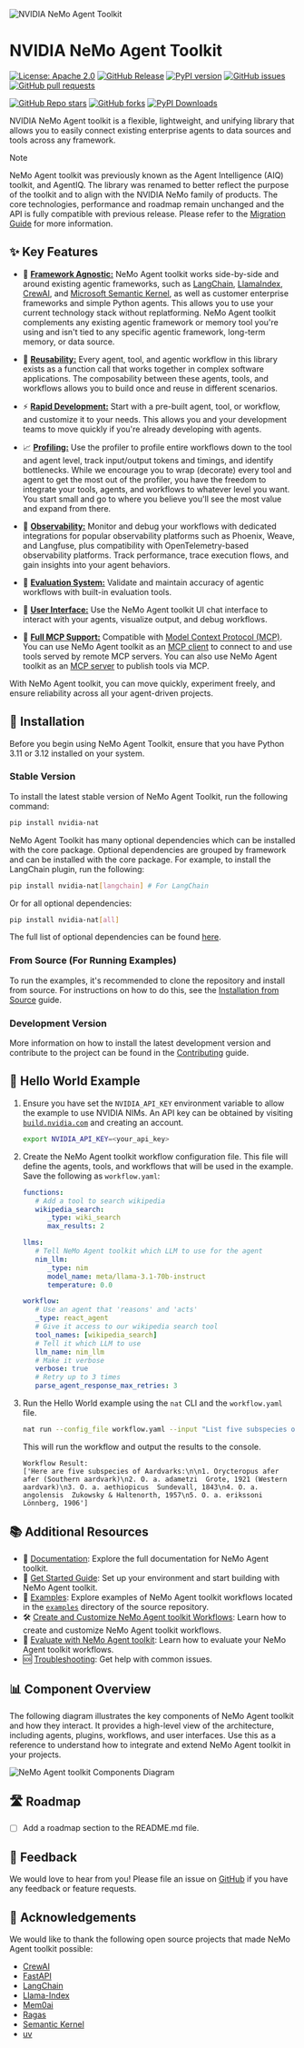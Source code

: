 <!--
SPDX-FileCopyrightText: Copyright (c) 2024-2025, NVIDIA CORPORATION & AFFILIATES. All rights reserved.
SPDX-License-Identifier: Apache-2.0

Licensed under the Apache License, Version 2.0 (the "License");
you may not use this file except in compliance with the License.
You may obtain a copy of the License at

http://www.apache.org/licenses/LICENSE-2.0

Unless required by applicable law or agreed to in writing, software
distributed under the License is distributed on an "AS IS" BASIS,
WITHOUT WARRANTIES OR CONDITIONS OF ANY KIND, either express or implied.
See the License for the specific language governing permissions and
limitations under the License.
-->

![NVIDIA NeMo Agent Toolkit](./docs/source/_static/banner.png "NeMo Agent toolkit banner image")

# NVIDIA NeMo Agent Toolkit

<!-- vale off -->
[![License: Apache 2.0](https://img.shields.io/badge/License-Apache%202.0-green.svg)](https://opensource.org/licenses/Apache-2.0)
[![GitHub Release](https://img.shields.io/github/v/release/NVIDIA/NeMo-Agent-Toolkit)](https://github.com/NVIDIA/NeMo-Agent-Toolkit/releases)
[![PyPI version](https://img.shields.io/pypi/v/nvidia-nat)](https://pypi.org/project/nvidia-nat/)
[![GitHub issues](https://img.shields.io/github/issues/NVIDIA/NeMo-Agent-Toolkit)](https://github.com/NVIDIA/NeMo-Agent-Toolkit/issues)
[![GitHub pull requests](https://img.shields.io/github/issues-pr/NVIDIA/NeMo-Agent-Toolkit)](https://github.com/NVIDIA/NeMo-Agent-Toolkit/pulls)

<!-- Optional badges still deciding on -->
[![GitHub Repo stars](https://img.shields.io/github/stars/NVIDIA/NeMo-Agent-Toolkit)](https://github.com/NVIDIA/NeMo-Agent-Toolkit)
[![GitHub forks](https://img.shields.io/github/forks/NVIDIA/NeMo-Agent-Toolkit)](https://github.com/NVIDIA/NeMo-Agent-Toolkit/network/members)
[![PyPI Downloads](https://static.pepy.tech/badge/nvidia-nat)](https://pepy.tech/projects/nvidia-nat)
<!-- vale on -->

NVIDIA NeMo Agent toolkit is a flexible, lightweight, and unifying library that allows you to easily connect existing enterprise agents to data sources and tools across any framework.

> [!NOTE]
> NeMo Agent toolkit was previously known as the Agent Intelligence (AIQ) toolkit, and <!-- vale off -->AgentIQ<!-- vale on -->. The library was renamed to better reflect the purpose of the toolkit and to align with the NVIDIA NeMo family of products. The core technologies, performance and roadmap remain unchanged and the API is fully compatible with previous release. Please refer to the [Migration Guide](./docs/source/resources/migration-guide.md) for more information.

## ✨ Key Features

- 🧩 [**Framework Agnostic:**](./docs/source/quick-start/installing.md#framework-integrations) NeMo Agent toolkit works side-by-side and around existing agentic frameworks, such as [LangChain](https://www.langchain.com/), [LlamaIndex](https://www.llamaindex.ai/), [CrewAI](https://www.crewai.com/), and [Microsoft Semantic Kernel](https://learn.microsoft.com/en-us/semantic-kernel/), as well as customer enterprise frameworks and simple Python agents. This allows you to use your current technology stack without replatforming. NeMo Agent toolkit complements any existing agentic framework or memory tool you're using and isn't tied to any specific agentic framework, long-term memory, or data source.

- 🔁 [**Reusability:**](./docs/source/extend/sharing-components.md) Every agent, tool, and agentic workflow in this library exists as a function call that works together in complex software applications. The composability between these agents, tools, and workflows allows you to build once and reuse in different scenarios.

- ⚡ [**Rapid Development:**](docs/source/tutorials/customize-a-workflow.md) Start with a pre-built agent, tool, or workflow, and customize it to your needs. This allows you and your development teams to move quickly if you're already developing with agents.

- 📈 [**Profiling:**](./docs/source/workflows/profiler.md) Use the profiler to profile entire workflows down to the tool and agent level, track input/output tokens and timings, and identify bottlenecks. While we encourage you to wrap (decorate) every tool and agent to get the most out of the profiler, you have the freedom to integrate your tools, agents, and workflows to whatever level you want. You start small and go to where you believe you'll see the most value and expand from there.

- 🔎 [**Observability:**](./docs/source/workflows/observe/index.md) Monitor and debug your workflows with dedicated integrations for popular observability platforms such as Phoenix, Weave, and Langfuse, plus compatibility with OpenTelemetry-based observability platforms. Track performance, trace execution flows, and gain insights into your agent behaviors.

- 🧪 [**Evaluation System:**](./docs/source/workflows/evaluate.md) Validate and maintain accuracy of agentic workflows with built-in evaluation tools.

- 💬 [**User Interface:**](./docs/source/quick-start/launching-ui.md) Use the NeMo Agent toolkit UI chat interface to interact with your agents, visualize output, and debug workflows.

- 🔗 [**Full MCP Support:**](./docs/source/workflows/mcp/index.md) Compatible with [Model Context Protocol (MCP)](https://modelcontextprotocol.io/). You can use NeMo Agent toolkit as an [MCP client](./docs/source/workflows/mcp/mcp-client.md) to connect to and use tools served by remote MCP servers. You can also use NeMo Agent toolkit as an [MCP server](./docs/source/workflows/mcp/mcp-server.md) to publish tools via MCP.

With NeMo Agent toolkit, you can move quickly, experiment freely, and ensure reliability across all your agent-driven projects.

## 🚀 Installation

Before you begin using NeMo Agent Toolkit, ensure that you have Python 3.11 or 3.12 installed on your system.

### Stable Version

To install the latest stable version of NeMo Agent Toolkit, run the following command:

```bash
pip install nvidia-nat
```

NeMo Agent Toolkit has many optional dependencies which can be installed with the core package. Optional dependencies are grouped by framework and can be installed with the core package. For example, to install the LangChain plugin, run the following:

```bash
pip install nvidia-nat[langchain] # For LangChain
```

Or for all optional dependencies:

```bash
pip install nvidia-nat[all]
```

The full list of optional dependencies can be found [here](./docs/source/quick-start/installing.md#framework-integrations).

### From Source (For Running Examples)

To run the examples, it's recommended to clone the repository and install from source. For instructions on how to do this, see the [Installation from Source](./docs/source/quick-start/installing.md#installation-from-source) guide.

### Development Version

More information on how to install the latest development version and contribute to the project can be found in the [Contributing](./docs/source/resources/contributing.md) guide.

## 🌟 Hello World Example

1. Ensure you have set the `NVIDIA_API_KEY` environment variable to allow the example to use NVIDIA NIMs. An API key can be obtained by visiting [`build.nvidia.com`](https://build.nvidia.com/) and creating an account.

   ```bash
   export NVIDIA_API_KEY=<your_api_key>
   ```

2. Create the NeMo Agent toolkit workflow configuration file. This file will define the agents, tools, and workflows that will be used in the example. Save the following as `workflow.yaml`:

   ```yaml
   functions:
      # Add a tool to search wikipedia
      wikipedia_search:
         _type: wiki_search
         max_results: 2

   llms:
      # Tell NeMo Agent toolkit which LLM to use for the agent
      nim_llm:
         _type: nim
         model_name: meta/llama-3.1-70b-instruct
         temperature: 0.0

   workflow:
      # Use an agent that 'reasons' and 'acts'
      _type: react_agent
      # Give it access to our wikipedia search tool
      tool_names: [wikipedia_search]
      # Tell it which LLM to use
      llm_name: nim_llm
      # Make it verbose
      verbose: true
      # Retry up to 3 times
      parse_agent_response_max_retries: 3
   ```

3. Run the Hello World example using the `nat` CLI and the `workflow.yaml` file.

   ```bash
   nat run --config_file workflow.yaml --input "List five subspecies of Aardvarks"
   ```

   This will run the workflow and output the results to the console.

   ```console
   Workflow Result:
   ['Here are five subspecies of Aardvarks:\n\n1. Orycteropus afer afer (Southern aardvark)\n2. O. a. adametzi  Grote, 1921 (Western aardvark)\n3. O. a. aethiopicus  Sundevall, 1843\n4. O. a. angolensis  Zukowsky & Haltenorth, 1957\n5. O. a. erikssoni  Lönnberg, 1906']
   ```

## 📚 Additional Resources

 * 📖 [Documentation](https://docs.nvidia.com/nemo/agent-toolkit): Explore the full documentation for NeMo Agent toolkit.
 * 🧭 [Get Started Guide](./docs/source/quick-start/installing.md): Set up your environment and start building with NeMo Agent toolkit.
 * 🧪 [Examples](./examples/README.md): Explore examples of NeMo Agent toolkit workflows located in the [`examples`](./examples) directory of the source repository.
 * 🛠️ [Create and Customize NeMo Agent toolkit Workflows](docs/source/tutorials/customize-a-workflow.md): Learn how to create and customize NeMo Agent toolkit workflows.
 * 🎯 [Evaluate with NeMo Agent toolkit](./docs/source/workflows/evaluate.md): Learn how to evaluate your NeMo Agent toolkit workflows.
 * 🆘 [Troubleshooting](./docs/source/troubleshooting.md): Get help with common issues.

## 📊 Component Overview

The following diagram illustrates the key components of NeMo Agent toolkit and how they interact. It provides a high-level view of the architecture, including agents, plugins, workflows, and user interfaces. Use this as a reference to understand how to integrate and extend NeMo Agent toolkit in your projects.

![NeMo Agent toolkit Components Diagram](docs/source/_static/gitdiagram.png)

## 🛣️ Roadmap

- [ ] Add a roadmap section to the README.md file.

## 💬 Feedback

We would love to hear from you! Please file an issue on [GitHub](https://github.com/NVIDIA/NeMo-Agent-Toolkit/issues) if you have any feedback or feature requests.

## 🤝 Acknowledgements

We would like to thank the following open source projects that made NeMo Agent toolkit possible:

- [CrewAI](https://github.com/crewAIInc/crewAI)
- [FastAPI](https://github.com/tiangolo/fastapi)
- [LangChain](https://github.com/langchain-ai/langchain)
- [Llama-Index](https://github.com/run-llama/llama_index)
- [Mem0ai](https://github.com/mem0ai/mem0)
- [Ragas](https://github.com/explodinggradients/ragas)
- [Semantic Kernel](https://github.com/microsoft/semantic-kernel)
- [uv](https://github.com/astral-sh/uv)
